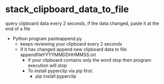 # stack_clipboard_data_to_file
query clipboard data every 2 seconds, if the data changed, paste it at the end of a file

- Python program pasteappend.py
  - keeps reviewing your clipboard every 2 seconds
  - if it has changed append new clipboard data to file appendfileYYYYMMDDHHMMSS.txt
    - if your clipboard contains only the word stop then program execution will stop
    - To install pyperclip via pip first:
      - pip install pyperclip

